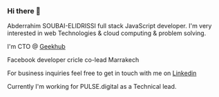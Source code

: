 ### Hi there 👋

<!--
**AbderrahimSoubaiElidrissi/AbderrahimSoubaiElidrissi** is a ✨ _special_ ✨ repository because its `README.md` (this file) appears on your GitHub profile.

Here are some ideas to get you started:

- 🔭 I’m currently working on ...
- 🌱 I’m currently learning ...
- 👯 I’m looking to collaborate on ...
- 🤔 I’m looking for help with ...
- 💬 Ask me about ...
- 📫 How to reach me: ...
- 😄 Pronouns: ...
- ⚡ Fun fact: ...
-->
Abderrahim SOUBAI-ELIDRISSI full stack JavaScript developer. I'm very interested in web Technologies & cloud computing & problem solving.

I'm CTO @ [Geekhub](https://geekhub.ma)

Facebook developer cricle co-lead Marrakech

For business inquiries feel free to get in touch with me on [Linkedin](https://linkedin.com/in/soubai)

Currently I'm working for PULSE.digital as a Technical lead.
